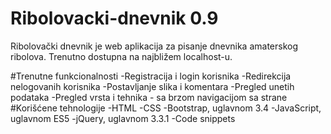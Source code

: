 # Ribolovacki-dnevnik 0.9
Ribolovački dnevnik je web aplikacija za pisanje dnevnika amaterskog ribolova. Trenutno dostupna na najbližem localhost-u.

#Trenutne funkcionalnosti
-Registracija i login korisnika
-Redirekcija nelogovanih korisnika
-Postavljanje slika i komentara
-Pregled unetih podataka
-Pregled vrsta i tehnika - sa brzom navigacijom sa strane
#Korišćene tehnologije
-HTML
-CSS
-Bootstrap, uglavnom 3.4
-JavaScript, uglavnom ES5
-jQuery, uglavnom 3.3.1
-Code snippets
